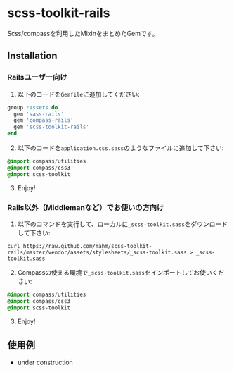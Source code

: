 # scss-toolkit-rails

Scss/compassを利用したMixinをまとめたGemです。

## Installation

### Railsユーザー向け

1) 以下のコードを`Gemfile`に追加してください:

```ruby
group :assets do
  gem 'sass-rails'
  gem 'compass-rails'
  gem 'scss-toolkit-rails'
end
```

2) 以下のコードを`application.css.sass`のようなファイルに追加して下さい:

```sass
@import compass/utilities
@import compass/css3
@import scss-toolkit
```

3) Enjoy!

### Rails以外（Middlemanなど）でお使いの方向け

1) 以下のコマンドを実行して、ローカルに`_scss-toolkit.sass`をダウンロードして下さい:

```
curl https://raw.github.com/mahm/scss-toolkit-rails/master/vendor/assets/stylesheets/_scss-toolkit.sass > _scss-toolkit.sass
```

2) Compassの使える環境で`_scss-toolkit.sass`をインポートしてお使いください:

```sass
@import compass/utilities
@import compass/css3
@import scss-toolkit
```

3) Enjoy!


## 使用例

- under construction
